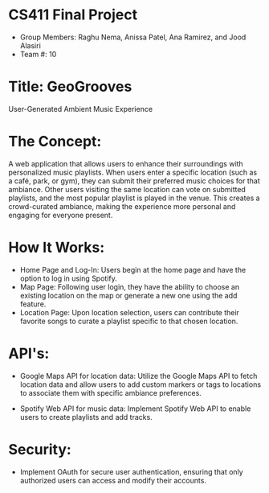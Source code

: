 # CS411 Final Project
- Group Members: Raghu Nema, Anissa Patel, Ana Ramirez, and Jood Alasiri
- Team #: 10

# Title: GeoGrooves
User-Generated Ambient Music Experience

# The Concept:
A web application that allows users to enhance their surroundings with personalized music playlists. When users enter a specific location (such as a café, park, or gym), they can submit their preferred music choices for that ambiance. Other users visiting the same location can vote on submitted playlists, and the most popular playlist is played in the venue. This creates a crowd-curated ambiance, making the experience more personal and engaging for everyone present.

# How It Works:
- Home Page and Log-In: Users begin at the home page and have the option to log in using Spotify.
- Map Page: Following user login, they have the ability to choose an existing location on the map or generate a new one using the add feature.
- Location Page: Upon location selection, users can contribute their favorite songs to curate a playlist specific to that chosen location.

# API's:
- Google Maps API for location data: Utilize the Google Maps API to fetch location data and allow users to add custom markers or tags to locations to associate them with specific ambiance preferences.

- Spotify Web API for music data: Implement Spotify Web API to enable users to create playlists and add tracks.

# Security: 
- Implement OAuth for secure user authentication, ensuring that only authorized users can access and modify their accounts.
